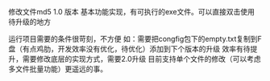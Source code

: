 修改文件md5 1.0 版本 基本功能实现，有可执行的exe文件。可以直接双击使用 待升级的地方

运行项目需要的条件很苛刻，不方便 如：需要把congfig包下的empty.txt复制到F盘（有点鸡肋，开发效率没有优化，待优化）添加到下个版本的升级
效率有待提升，需要修改底层的实现方式，需要2.0升级
目前支持单个文件的修改（可以考虑多文件批量功能）更遥远的事。